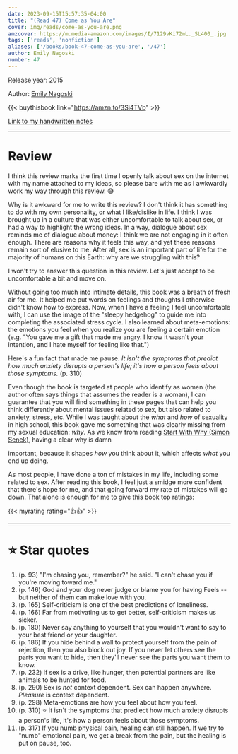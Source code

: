 ```yaml
---
date: 2023-09-15T15:57:35-04:00
title: "(Read 47) Come as You Are"
cover: img/reads/come-as-you-are.png
amzcover: https://m.media-amazon.com/images/I/7129vKi72mL._SL400_.jpg
tags: ['reads', 'nonfiction']
aliases: ['/books/book-47-come-as-you-are', '/47']
author: Emily Nagoski
number: 47
---
```


Release year: 2015

Author: [Emily Nagoski](https://www.linkedin.com/in/emily-nagoski-48256a49)

{{< buythisbook link="https://amzn.to/3Si4TVb" >}}

[Link to my handwritten notes](https://drive.google.com/file/d/1lyZEGkIAYRc6MIZjkxpap4e3xbzTr-Wu/view?usp=drive_link)

---

# Review

I think this review marks the first time I openly talk about sex on the
internet with my name attached to my ideas, so please bare with me as I
awkwardly work my way through this review. :sweat_smile:

Why is it awkward for me to write this review? I don't think it has
something to do with my own personality, or what I like/dislike in life.
I think I was brought up in a culture that was either uncomfortable to
talk about sex, or had a way to highlight the wrong ideas. In a way,
dialogue about sex reminds me of dialogue about money: I think we
are not engaging in it often enough. There are reasons why it feels this
way, and yet these reasons remain sort of elusive to me. After all, sex
is an important part of life for the majority of humans on this Earth:
why are we struggling with this?

I won't try to answer this question in this review. Let's just accept to
be uncomfortable a bit and move on.

Without going too much into intimate details, this book was a breath of
fresh air for me. It helped me put words on feelings and thoughts I
otherwise didn't know how to express. Now, when I have a feeling I feel
uncomfortable with, I can use the image of the "sleepy hedgehog" to
guide me into completing the associated stress cycle. I also learned
about meta-emotions: the emotions you feel when you realize you are
feeling a certain emotion (e.g. "You gave me a gift that made me angry.
I know it wasn't your intention, and I hate myself for feeling like
that.")

Here's a fun fact that made me pause. *It isn't the symptoms that predict how much anxiety
disrupts a person's life; it's how a person feels about those symptoms.*
(p. 310)

Even though the book is targeted at people who identify as women (the
author often says things that assumes the reader is a woman), I can
guarantee that you will find something in these pages that can help you
think differently about mental issues related to sex, but also related
to anxiety, stress, etc. While I was taught about the *what* and *how*
of sexuality in high school, this book gave me something that was
clearly missing from my sexual education: *why*. As we know from reading
[Start With Why (Simon
Senek)](/reads/read-26-start-with-why/), having a clear why is damn

important, because it shapes *how* you think about it, which affects
*what* you end up doing.

As most people, I have done a ton of mistakes in my life, including some
related to sex. After reading this book, I feel just a smidge more
confident that there's hope for me, and that going forward my rate of
mistakes will go down. That alone is enough for me to give this book top
ratings:

{{< myrating rating="👍👍" >}}

---

# :star: Star quotes

1. (p. 93) "I'm chasing you, remember?" he said. "I can't chase you if
   you're moving toward me."
1. (p. 146) God and your dog never judge or blame you for having Feels
   -- but neither of them can make love with you.
1. (p. 165) Self-criticism is one of the best predictions of loneliness.
1. (p. 166) Far from motivating us to get better, self-criticism makes
   us sicker.
1. (p. 180) Never say anything to yourself that you wouldn't want to say
   to your best friend or your daughter.
1. (p. 186) If you hide behind a wall to protect yourself from the pain
   of rejection, then you also block out joy. If you never let others
   see the parts you want to hide, then they'll never see the parts you
   want them to know.
1. (p. 232) If sex is a drive, like hunger, then potential partners are
   like animals to be hunted for food.
1. (p. 290) Sex is *not* context dependent. Sex can happen anywhere.
   *Pleasure* is context dependent.
1. (p. 298) Meta-emotions are how you feel about how you feel.
1. (p. 310) :star: It isn't the symptoms that prediect how much anxiety
   disrupts a person's life, it's how a person feels about those
   symptoms.
1. (p. 317) If you numb physical pain, healing can still happen. If we
   try to "numb" emotional pain, we get a break from the pain, but the
   healing is put on pause, too.
